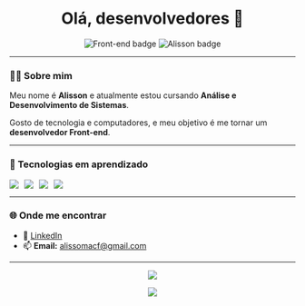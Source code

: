 <h1 align="center">Olá, desenvolvedores 👋</h1>

<p align="center">
  <img src="https://img.shields.io/badge/Front--end%20em%20formação-000000?style=for-the-badge&logo=html5&logoColor=blue" alt="Front-end badge"/>
  <img src="https://img.shields.io/badge/Alisson%20-%20Dev%20em%20ascensão-0d1117?style=for-the-badge&logo=github&logoColor=blue" alt="Alisson badge"/>
</p>

---

### 👨‍💻 Sobre mim

Meu nome é **Alisson** e atualmente estou cursando **Análise e Desenvolvimento de Sistemas**.

 Gosto de tecnologia e computadores, e meu objetivo é me tornar um **desenvolvedor Front-end**.

---

### 🚀 Tecnologias em aprendizado

<div style="display: flex; gap: 10px;">
  <img src="https://img.shields.io/badge/HTML5-000000?style=for-the-badge&logo=html5&logoColor=blue"/>
  <img src="https://img.shields.io/badge/CSS3-0d1117?style=for-the-badge&logo=css3&logoColor=blue"/>
  <img src="https://img.shields.io/badge/JavaScript-000000?style=for-the-badge&logo=javascript&logoColor=blue"/>
  <img src="https://img.shields.io/badge/Git-0d1117?style=for-the-badge&logo=git&logoColor=blue"/>
</div>

---

### 🌐 Onde me encontrar

- 💼 [LinkedIn](https://www.linkedin.com/in/alisson-fagundes-b40634364/)  
- 📫 **Email:** alissomacf@gmail.com  

---

<p align="center">
  <img src="https://readme-typing-svg.herokuapp.com?color=00BFFF&center=true&lines=Bem-vindo+ao+meu+perfil+no+GitHub!;Apaixonado+por+tecnologia+e+criatividade;" />
</p>

<p align="center">
  <img src="https://github-readme-stats.vercel.app/api?username=seu-usuario&show_icons=true&theme=tokyonight&hide_border=true&bg_color=000000&title_color=00BFFF&icon_color=00BFFF" />
</p>
